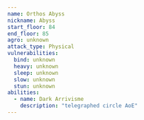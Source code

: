 ```yaml
---
name: Orthos Abyss
nickname: Abyss
start_floor: 84
end_floor: 85
agro: unknown
attack_type: Physical
vulnerabilities:
  bind: unknown
  heavy: unknown
  sleep: unknown
  slow: unknown
  stun: unknown
abilities:
  - name: Dark Arrivisme
    description: "telegraphed circle AoE"
---
```


